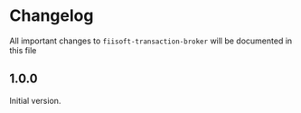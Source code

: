 # Changelog

All important changes to `fiisoft-transaction-broker` will be documented in this file

## 1.0.0

Initial version.

